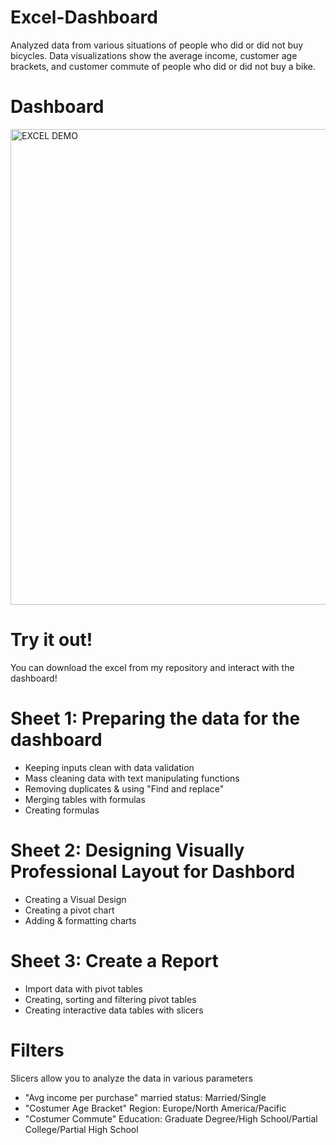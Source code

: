 # Excel-Dashboard

Analyzed data from various situations of people who did or did not buy bicycles. Data visualizations show the average income, customer age brackets, and customer commute of people who did or did not buy a bike.

# Dashboard

<img width="761" alt="EXCEL DEMO" src="https://user-images.githubusercontent.com/107360657/197417231-9409e7be-0574-4fa5-b99c-a77ad4cc0754.png">

# Try it out!

You can download the excel from my repository and interact with the dashboard!


# Sheet 1: Preparing the data for the dashboard

- Keeping inputs clean with data validation
- Mass cleaning data with text manipulating functions 
- Removing duplicates & using "Find and replace"
- Merging tables with formulas
- Creating formulas


# Sheet 2: Designing Visually Professional Layout for Dashbord

- Creating a Visual Design
- Creating a pivot chart
- Adding & formatting charts

# Sheet 3: Create a Report

- Import data with pivot tables
- Creating, sorting and filtering pivot tables 
- Creating interactive data tables with slicers

# Filters

Slicers allow you to analyze the data in various parameters

- "Avg income per purchase" married status: Married/Single
- "Costumer Age Bracket" Region: Europe/North America/Pacific
- "Costumer Commute" Education: Graduate Degree/High School/Partial College/Partial High School


 
